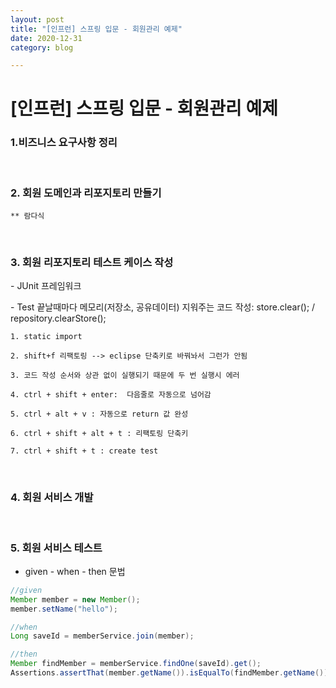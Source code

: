 ```yaml
---
layout: post
title: "[인프런] 스프링 입문 - 회원관리 예제"
date: 2020-12-31
category: blog

---
```

# [인프런] 스프링 입문 - 회원관리 예제

### 1.비즈니스 요구사항 정리

<br>

### 2. 회원 도메인과 리포지토리 만들기


```
** 람다식
```
<br>

### 3. 회원 리포지토리 테스트 케이스 작성

\- JUnit 프레임워크

\- Test 끝날때마다 메모리(저장소, 공유데이터) 지워주는 코드 작성: store.clear();  / repository.clearStore();



```
1. static import

2. shift+f 리팩토링 --> eclipse 단축키로 바꿔놔서 그런가 안됨 

3. 코드 작성 순서와 상관 없이 실행되기 때문에 두 번 실행시 에러

4. ctrl + shift + enter:  다음줄로 자동으로 넘어감

5. ctrl + alt + v : 자동으로 return 값 완성

6. ctrl + shift + alt + t : 리팩토링 단축키

7. ctrl + shift + t : create test
```
<br>

### 4. 회원 서비스 개발

<br>

### 5. 회원 서비스 테스트

- given - when - then 문법

````java
//given
Member member = new Member();
member.setName("hello");

//when
Long saveId = memberService.join(member);

//then
Member findMember = memberService.findOne(saveId).get();
Assertions.assertThat(member.getName()).isEqualTo(findMember.getName());

````
